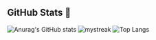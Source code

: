 ## GitHub Stats 🚀

![Anurag's GitHub stats](https://github-readme-stats.vercel.app/api?username=willchapuis&show_icons=true&theme=tokyonight&count_private=true)
<img src="https://github-readme-streak-stats.herokuapp.com/?user=willchapuis&theme=tokyonight&count_private=true" alt="mystreak"/>
![Top Langs](https://github-readme-stats.vercel.app/api/top-langs/?username=willchapuis&theme=tokyonight&layout=compact&count_private=true)

<!--
**willchapuis/willchapuis** is a ✨ _special_ ✨ repository because its `README.md` (this file) appears on your GitHub profile.

Here are some ideas to get you started:

- 🔭 I’m currently working on ...
- 🌱 I’m currently learning ...
- 👯 I’m looking to collaborate on ...
- 🤔 I’m looking for help with ...
- 💬 Ask me about ...
- 📫 How to reach me: ...
- 😄 Pronouns: ...
- ⚡ Fun fact: ...
-->
